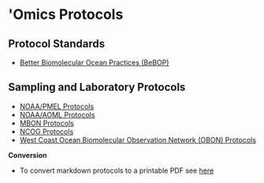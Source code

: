 # 'Omics Protocols

## Protocol Standards

- [Better Biomolecular Ocean Practices (BeBOP)](https://github.com/BeBOP-OBON)

## Sampling and Laboratory Protocols

- [NOAA/PMEL Protocols](https://github.com/NOAA-PMEL/Ocean-Molecular-Ecology#pcr-protocols)
- [NOAA/AOML Protocols](https://github.com/aomlomics/protocols)
- [MBON Protocols](https://mbari-bog.github.io/MBON-Protocols/)
- [NCOG Protocols](https://calcofi.org/data/marine-ecosystem-data/e-dna/)
- [West Coast Ocean Biomolecular Observation Network (OBON) Protocols](https://docs.google.com/spreadsheets/d/1rDubDv8d1tieoLY2NQZedbSR4-8lsIoafH266XKmtTo/edit#gid=1024107459)


**Conversion**
- To convert markdown protocols to a printable PDF see [here](https://github.com/BeBOP-OBON/0_protocol_collection_template?tab=readme-ov-file#converting-markdown-to-pdf)
